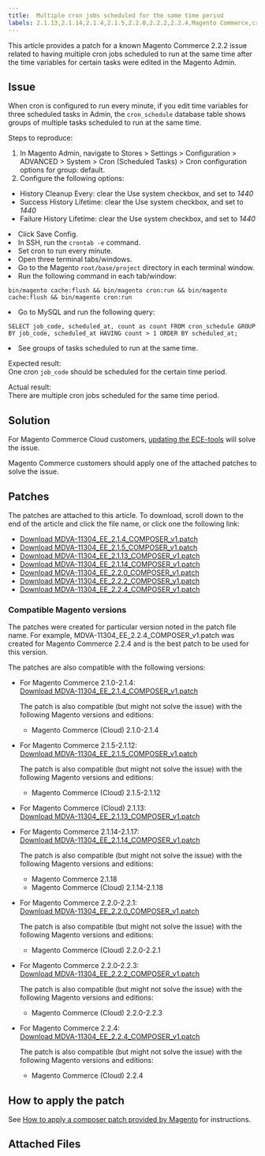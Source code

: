 ```yaml
---
title:  Multiple cron jobs scheduled for the same time period
labels: 2.1.13,2.1.14,2.1.4,2.1.5,2.2.0,2.2.2,2.2.4,Magento Commerce,cron,known issues,patch,troubleshooting
---
```


This article provides a patch for a known Magento Commerce 2.2.2 issue related to having multiple cron jobs scheduled to run at the same time after the time variables for certain tasks were edited in the Magento Admin.

## Issue

When cron is configured to run every minute, if you edit time variables for three scheduled tasks in Admin, the `` cron_schedule `` database table shows groups of multiple tasks scheduled to run at the same time.

Steps to reproduce:

1. In Magento Admin, navigate to Stores > Settings > Configuration > ADVANCED > System > Cron (Scheduled Tasks) > Cron configuration options for group: default.
1. Configure the following options:

* History Cleanup Every: clear the Use system checkbox, and set to _1440_
* Success History Lifetime: clear the Use system checkbox, and set to _1440_
* Failure History Lifetime: clear the Use system checkbox, and set to _1440_

<li>Click Save Config.</li>
<li>In SSH, run the <code>crontab -e</code> command.</li>
<li>Set cron to run every minute.</li>
<li>Open three terminal tabs/windows.</li>
<li>Go to the Magento <code>root/base/project</code> directory in each terminal window.</li>
<li>Run the following command in each tab/window:<pre><code class="language-bash">bin/magento cache:flush &amp;&amp; bin/magento cron:run &amp;&amp; bin/magento cache:flush &amp;&amp; bin/magento cron:run</code></pre></li>
<li>Go to MySQL and run the following query:<pre><code class="language-sql">SELECT job_code, scheduled_at, count as count FROM cron_schedule GROUP BY job_code, scheduled_at HAVING count > 1 ORDER BY scheduled_at;</code></pre></li>
<li>See groups of tasks scheduled to run at the same time.</li>

Expected result:  
 One cron `` job_code `` should be scheduled for the certain time period.

Actual result:  
 There are multiple cron jobs scheduled for the same time period.

## Solution

For Magento Commerce Cloud customers, [updating the ECE-tools](https://devdocs.magento.com/guides/v2.2/cloud/project/ece-tools-update.html) will solve the issue.

Magento Commerce customers should apply one of the attached patches to solve the issue.

## Patches

The patches are attached to this article. To download, scroll down to the end of the article and click the file name, or click one the following link:

* [Download MDVA-11304\_EE\_2.1.4\_COMPOSER\_v1.patch](assets/MDVA-11304_EE_2.1.4_COMPOSER_v1.patch)
* [Download MDVA-11304\_EE\_2.1.5\_COMPOSER\_v1.patch](assets/MDVA-11304_EE_2.1.5_COMPOSER_v1.patch)
* [Download MDVA-11304\_EE\_2.1.13\_COMPOSER\_v1.patch](assets/MDVA-11304_EE_2.1.13_COMPOSER_v1.patch)
* [Download MDVA-11304\_EE\_2.1.14\_COMPOSER\_v1.patch](assets/MDVA-11304_EE_2.1.14_COMPOSER_v1.patch)
* [Download MDVA-11304\_EE\_2.2.0\_COMPOSER\_v1.patch](assets/MDVA-11304_EE_2.2.0_COMPOSER_v1.patch)
* [Download MDVA-11304\_EE\_2.2.2\_COMPOSER\_v1.patch](assets/MDVA-11304_EE_2.2.2_COMPOSER_v1.patch)
* [Download MDVA-11304\_EE\_2.2.4\_COMPOSER\_v1.patch](assets/MDVA-11304_EE_2.2.4_COMPOSER_v1.patch)

### Compatible Magento versions

The patches were created for particular version noted in the patch file name. For example, MDVA-11304\_EE\_2.2.4\_COMPOSER\_v1.patch was created for Magento Commerce 2.2.4 and is the best patch to be used for this version.

The patches are also compatible with the following versions:

* For Magento Commerce 2.1.0-2.1.4:  
     [Download MDVA-11304\_EE\_2.1.4\_COMPOSER\_v1.patch](assets/MDVA-11304_EE_2.1.4_COMPOSER_v1.patch)
    
    The patch is also compatible (but might not solve the issue) with the following Magento versions and editions:
    
    
    
    * Magento Commerce (Cloud) 2.1.0-2.1.4
    
    
    
* For Magento Commerce 2.1.5-2.1.12:  
     [Download MDVA-11304\_EE\_2.1.5\_COMPOSER\_v1.patch](assets/MDVA-11304_EE_2.1.5_COMPOSER_v1.patch)
    
    The patch is also compatible (but might not solve the issue) with the following Magento versions and editions:
    
    
    
    * Magento Commerce (Cloud) 2.1.5-2.1.12
    
    
    
* For Magento Commerce (Cloud) 2.1.13:  
     [Download MDVA-11304\_EE\_2.1.13\_COMPOSER\_v1.patch](assets/MDVA-11304_EE_2.1.13_COMPOSER_v1.patch)
* For Magento Commerce 2.1.14-2.1.17:  
     [Download MDVA-11304\_EE\_2.1.14\_COMPOSER\_v1.patch](assets/MDVA-11304_EE_2.1.14_COMPOSER_v1.patch)
    
    The patch is also compatible (but might not solve the issue) with the following Magento versions and editions:
    
    
    
    * Magento Commerce 2.1.18
    * Magento Commerce (Cloud) 2.1.14-2.1.18
    
    
    
* For Magento Commerce 2.2.0-2.2.1:  
     [Download MDVA-11304\_EE\_2.2.0\_COMPOSER\_v1.patch](assets/MDVA-11304_EE_2.2.0_COMPOSER_v1.patch)
    
    The patch is also compatible (but might not solve the issue) with the following Magento versions and editions:
    
    
    
    * Magento Commerce (Cloud) 2.2.0-2.2.1
    
    
    
* For Magento Commerce 2.2.0-2.2.3:  
     [Download MDVA-11304\_EE\_2.2.2\_COMPOSER\_v1.patch](assets/MDVA-11304_EE_2.2.2_COMPOSER_v1.patch)
    
    The patch is also compatible (but might not solve the issue) with the following Magento versions and editions:
    
    
    
    * Magento Commerce (Cloud) 2.2.0-2.2.3
    
    
    
* For Magento Commerce 2.2.4:  
     [Download MDVA-11304\_EE\_2.2.4\_COMPOSER\_v1.patch](assets/MDVA-11304_EE_2.2.4_COMPOSER_v1.patch)
    
    The patch is also compatible (but might not solve the issue) with the following Magento versions and editions:
    
    
    
    * Magento Commerce (Cloud) 2.2.4
    
    
    

## How to apply the patch

See [How to apply a composer patch provided by Magento](https://support.magento.com/hc/en-us/articles/360028367731) for instructions.

## Attached Files